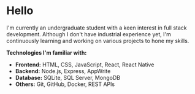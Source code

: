 # Hello
I'm currently an undergraduate student with a keen interest in full stack development. Although I don't have industrial experience yet, I'm continuously learning and working on various projects to hone my skills.

**Technologies I'm familiar with:**
- **Frontend:** HTML, CSS, JavaScript, React, React Native
- **Backend:** Node.js, Express, AppWrite
- **Database:** SQLite, SQL Server, MongoDB
- **Others:** Git, GitHub, Docker, REST APIs
